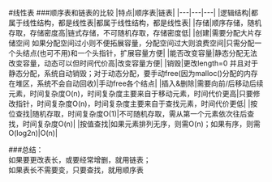 #线性表
###顺序表和链表的比较
|特点|顺序表|链表|
|---|---|---|
|逻辑结构|都属于线性结构，都是线性表|都属于线性结构，都是线性表|
|存储|顺序存储，随机存取，存储密度高|链式存储，不可随机存取，存储密度低|
|创建|需要分配大片存储空间 如果分配空间过小则不便拓展容量，分配空间过大则浪费空间|只需分配一个头结点(也可不用)和一个头指针，扩展容量方便|
|能否改变容量|静态分配无法改变容量，动态可以但时间代价高|改变容量方便|
|销毁|更改length=0 并且对于静态分配，系统自动销毁；对于动态分配，要手动free(因为malloc()分配的内存在堆区，系统不会自动回收)|手动free各个结点|
|插入&删除|需要向前/后移动后续元素，时间复杂度O(n)，时间复杂度主要来自于移动元素，时间代价更高|只要修改指针，时间复杂度O(n)，时间复杂度主要来自于查找元素，时间代价更低|
|按位查找|随机存取，时间复杂度O(1)|不可随机存取，需从第一个元素依次往后查找，时间复杂度O(n)|
|按值查找|如果元素排列无序，则需O(n)；如果有序，则需O(log2n)|O(n)|

###总结：  
如果要更改表长，或要经常增删，就用链表；  
如果表长不需要变，只要查找，就用顺序表